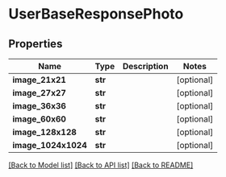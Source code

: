 # UserBaseResponsePhoto

## Properties
Name | Type | Description | Notes
------------ | ------------- | ------------- | -------------
**image_21x21** | **str** |  | [optional] 
**image_27x27** | **str** |  | [optional] 
**image_36x36** | **str** |  | [optional] 
**image_60x60** | **str** |  | [optional] 
**image_128x128** | **str** |  | [optional] 
**image_1024x1024** | **str** |  | [optional] 

[[Back to Model list]](../README.md#documentation-for-models) [[Back to API list]](../README.md#documentation-for-api-endpoints) [[Back to README]](../README.md)


